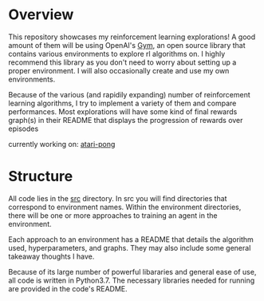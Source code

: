 # Overview

This repository showcases my reinforcement learning explorations! A good amount of them will be using OpenAI's [Gym](https://github.com/openai/gym), an open source library that contains various environments to explore rl algorithms on. I highly recommend this library as you don't need to worry about setting up a proper environment. I will also occasionally create and use my own environments.

Because of the various (and rapidily expanding) number of reinforcement learning algorithms, I try to implement a variety of them and compare performances. Most explorations will have some kind of final rewards graph(s) in their README that displays the progression of rewards over episodes

currently working on: [atari-pong](https://github.com/davidmkwon/rl/tree/master/src/atari-pong/)

# Structure

All code lies in the [src](https://github.com/davidmkwon/rl/tree/master/src/) directory. In src you will find directories that correspond to environment names. Within the environment directories, there will be one or more approaches to training an agent in the environment.

Each approach to an environment has a README that details the algorithm used, hyperparameters, and graphs. They may also include some general takeaway thoughts I have.

Because of its large number of powerful libararies and general ease of use, all code is written in Python3.7. The necessary libraries needed for running are provided in the code's README.
